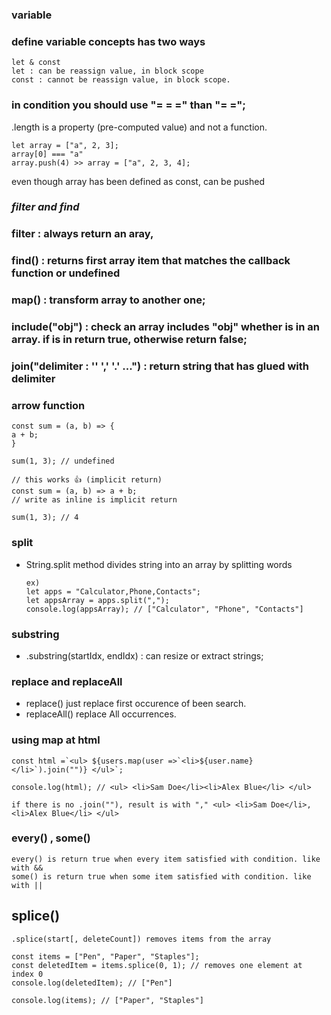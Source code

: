 ### variable

### define variable concepts has two ways

    let & const
    let : can be reassign value, in block scope
    const : cannot be reassign value, in block scope.

### in condition you should use "= = =" than "= =";

.length is a property (pre-computed value) and not a function.

    let array = ["a", 2, 3];
    array[0] === "a"
    array.push(4) >> array = ["a", 2, 3, 4];

even though array has been defined as const, can be pushed

### **_filter and find_**

### filter : always return an aray,

### find() : returns first array item that matches the callback function or undefined

### map() : transform array to another one;

### include("obj") : check an array includes "obj" whether is in an array. if is in return true, otherwise return false;

### join("delimiter : '\' ',' '.' ...") : return string that has glued with delimiter

### arrow function

    const sum = (a, b) => {
    a + b;
    }

    sum(1, 3); // undefined

    // this works 👍 (implicit return)
    const sum = (a, b) => a + b;
    // write as inline is implicit return

    sum(1, 3); // 4

### split

- String.split method divides string into an array by splitting words

      ex)
      let apps = "Calculator,Phone,Contacts";
      let appsArray = apps.split(",");
      console.log(appsArray); // ["Calculator", "Phone", "Contacts"]

### substring

- .substring(startIdx, endIdx) : can resize or extract strings;

### replace and replaceAll

- replace() just replace first occurence of been search.
- replaceAll() replace All occurrences.

### using map at html

```
const html =`<ul> ${users.map(user =>`<li>${user.name}</li>`).join("")} </ul>`;

console.log(html); // <ul> <li>Sam Doe</li><li>Alex Blue</li> </ul>

if there is no .join(""), result is with "," <ul> <li>Sam Doe</li>,<li>Alex Blue</li> </ul>
```

### every() , some()

```
every() is return true when every item satisfied with condition. like with &&
some() is return true when some item satisfied with condition. like with ||
```

## splice()

```
.splice(start[, deleteCount]) removes items from the array

const items = ["Pen", "Paper", "Staples"];
const deletedItem = items.splice(0, 1); // removes one element at index 0
console.log(deletedItem); // ["Pen"]

console.log(items); // ["Paper", "Staples"]
```
